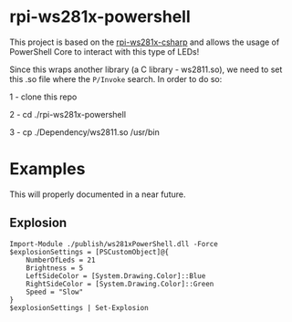# rpi-ws281x-powershell

This project is based on the [rpi-ws281x-csharp](https://github.com/rpi-ws281x/rpi-ws281x-csharp) and allows the usage of PowerShell Core to interact with this type of LEDs!

Since this wraps another library (a C library - ws2811.so), we need to set this .so file where the `P/Invoke` search. In order to do so:

1 - clone this repo

2 - cd ./rpi-ws281x-powershell

3 - cp ./Dependency/ws2811.so /usr/bin

# Examples

This will properly documented in a near future.

## Explosion
```
Import-Module ./publish/ws281xPowerShell.dll -Force
$explosionSettings = [PSCustomObject]@{
	NumberOfLeds = 21
	Brightness = 5
	LeftSideColor = [System.Drawing.Color]::Blue
	RightSideColor = [System.Drawing.Color]::Green
	Speed = "Slow"
}
$explosionSettings | Set-Explosion
```